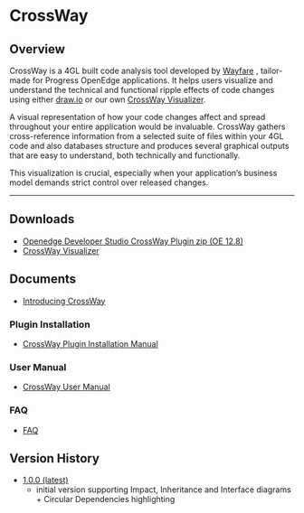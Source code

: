 # CrossWay

## Overview
CrossWay is a 4GL built code analysis tool developed by [Wayfare](https://wayfare.ro/) , tailor-made for Progress OpenEdge applications. It helps users visualize and understand the technical and functional ripple effects of code changes using either [draw.io](https://www.drawio.com/) or our own [CrossWay Visualizer]([https://wayfare.ro/tools/crossway/Crossway-Diagram-Viewer-Setup-v1.0.zip](https://wayfare.ro/downloads/crossway/)).

A visual representation of how your code changes affect and spread throughout your entire application would be invaluable. CrossWay gathers cross-reference information from a selected suite of files within your 4GL code and also databases structure and produces several graphical outputs that are easy to understand, both technically and functionally.

This visualization is crucial, especially when your application’s business model demands strict control over released changes.


---

## Downloads
  - [Openedge Developer Studio CrossWay Plugin zip (OE 12.8)](https://github.com/wayfarero/CrossWay/blob/main/plugin/CrosswayPlugin-1.0.0.zip)
  - [CrossWay Visualizer](https://wayfare.ro/downloads/crossway/)

## Documents
  - [Introducing CrossWay](https://github.com/wayfarero/CrossWay/blob/main/doc/Introducing%20Crossway%20See%20Your%204GL%20Code%20Like%20Never%20Before.pdf)

### Plugin Installation
  - [CrossWay Plugin Installation Manual](https://github.com/wayfarero/CrossWay/blob/main/doc/CROSSWAY%20PLUGIN%20INSTALLATION.pdf)
### User Manual
  - [CrossWay User Manual](https://github.com/wayfarero/CrossWay/blob/main/doc/CROSSWAY%20USER%20MANUAL.pdf)
### FAQ
  - [FAQ](https://github.com/wayfarero/CrossWay/blob/main/doc/FAQ.pdf)

## Version History
  - [1.0.0 (latest)](https://github.com/wayfarero/CrossWay/blob/main/plugin/CrosswayPlugin-1.0.0.zip)
    - initial version supporting Impact, Inheritance and Interface diagrams + Circular Dependencies highlighting  





